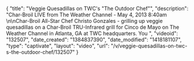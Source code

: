 {
    "title": "Veggie Quesadillas on TWC's \"The Outdoor Chef\"",
    "description": "Char-Broil LIVE from The Weather Channel - May 4, 2013 8:40am \n\nChar-Broil All-Star Chef Christo Gonzales - grilling up veggie quesadillas on a Char-Broil TRU-Infrared grill for Cinco de Mayo on The Weather Channel in Atlanta, GA at TWC headquarters. You ",
    "videoid": "132507",
    "date_created": "1384837390",
    "date_modified": "1418181107",
    "type": "captivate",
    "layout": "video",
    "url": "\/v\/veggie-quesadillas-on-twc-s-the-outdoor-chef\/132507"
}